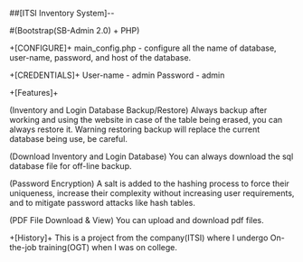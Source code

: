 ##[ITSI Inventory System]--

#(Bootstrap(SB-Admin 2.0) + PHP)

+[CONFIGURE]+
main_config.php - configure all the name of database, 
user-name, password, and host of the database.

+[CREDENTIALS]+
User-name - admin
Password - admin

+[Features]+

(Inventory and Login Database Backup/Restore)
Always backup after working and using the website
in case of the table being erased, you can always
restore it. Warning restoring backup will replace
the current database being use, be careful.

(Download Inventory and Login Database)
You can always download the sql database file
for off-line backup.

(Password Encryption)
A salt is added to the hashing process to force their 
uniqueness, increase their complexity without increasing 
user requirements, and to mitigate password attacks like 
hash tables.

(PDF File Download & View)
You can upload and download pdf files.


+[History]+
This is a project from the company(ITSI) where I undergo 
On-the-job training(OGT) when I was on college.
 
 
